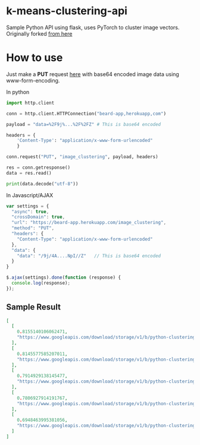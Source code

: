 # k-means-clustering-api
Sample Python API using flask, uses PyTorch to cluster image vectors. Originally forked [from here](https://github.com/christiansafka/img2vec)

# How to use
Just make a __PUT__ request [here](http://beard-app.herokuapp.com) with base64 encoded image data using www-form-encoding. 
 
In python
```python
import http.client

conn = http.client.HTTPConnection("beard-app,herokuapp,com")

payload = "data=%2F9j%...%2F%2FZ" # This is base64 encoded

headers = {
    'Content-Type': "application/x-www-form-urlencoded"
    }

conn.request("PUT", "image_clustering", payload, headers)

res = conn.getresponse()
data = res.read()

print(data.decode("utf-8"))
```

In Javascript/AJAX
```javascript
var settings = {
  "async": true,
  "crossDomain": true,
  "url": "https://beard-app.herokuapp.com/image_clustering",
  "method": "PUT",
  "headers": {
    "Content-Type": "application/x-www-form-urlencoded"
  },
  "data": {
    "data": "/9j/4A....NpI//Z"   // This is base64 encoded
  }
}

$.ajax(settings).done(function (response) {
  console.log(response);
});
```

## Sample Result
```json
[
  [
    0.8155140106062471, 
    "https://www.googleapis.com/download/storage/v1/b/python-clustering-api.appspot.com/o/images%2FFace%2F124.jpg?generation=1522585329188523&alt=media"
  ], 
  [
    0.8145577585207011, 
    "https://www.googleapis.com/download/storage/v1/b/python-clustering-api.appspot.com/o/images%2FFace%2F242.jpg?generation=1522585299229997&alt=media"
  ], 
  [
    0.7914929138145477, 
    "https://www.googleapis.com/download/storage/v1/b/python-clustering-api.appspot.com/o/images%2FFace%2F212.jpg?generation=1522584727478100&alt=media"
  ], 
  [
    0.7806927914191767, 
    "https://www.googleapis.com/download/storage/v1/b/python-clustering-api.appspot.com/o/images%2FFace%2F099.jpg?generation=1522585251917855&alt=media"
  ], 
  [
    0.6948463995381056, 
    "https://www.googleapis.com/download/storage/v1/b/python-clustering-api.appspot.com/o/images%2FFace%2F119.jpg?generation=1522584693369035&alt=media"
  ]
]
```

